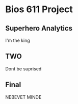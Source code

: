 Bios 611 Project
=========
Superhero Analytics
---

I'm the king

TWO
---
Dont be suprised

Final
-----

NEBEVET MINDE